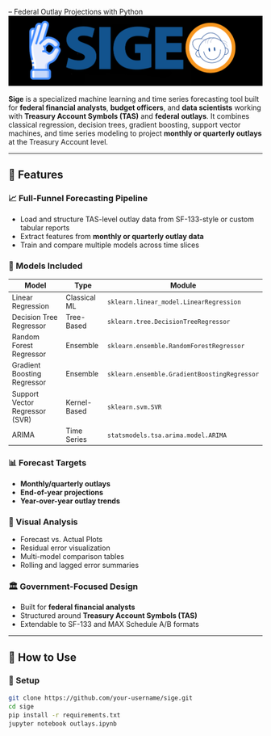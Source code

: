 – Federal Outlay Projections with Python
![](https://github.com/is-leeroy-jenkins/Sige/blob/master/resources/assets/img/git/SigeProject.png)


**Sige** is a specialized machine learning and time series forecasting tool built for **federal financial analysts**, **budget officers**, and **data scientists** working with **Treasury Account Symbols (TAS)** and **federal outlays**. It combines classical regression, decision trees, gradient boosting, support vector machines, and time series modeling to project **monthly or quarterly outlays** at the Treasury Account level.


---




## 🚀 Features

### 📈 Full-Funnel Forecasting Pipeline
- Load and structure TAS-level outlay data from SF-133-style or custom tabular reports
- Extract features from **monthly or quarterly outlay data**
- Train and compare multiple models across time slices

### 🔢 Models Included

| Model                     | Type         | Module                              |
|--------------------------|--------------|-------------------------------------|
| Linear Regression         | Classical ML | `sklearn.linear_model.LinearRegression` |
| Decision Tree Regressor  | Tree-Based   | `sklearn.tree.DecisionTreeRegressor` |
| Random Forest Regressor  | Ensemble     | `sklearn.ensemble.RandomForestRegressor` |
| Gradient Boosting Regressor | Ensemble | `sklearn.ensemble.GradientBoostingRegressor` |
| Support Vector Regressor (SVR) | Kernel-Based | `sklearn.svm.SVR`                |
| ARIMA                    | Time Series  | `statsmodels.tsa.arima.model.ARIMA` |

### 📊 Forecast Targets
- **Monthly/quarterly outlays**
- **End-of-year projections**
- **Year-over-year outlay trends**

### 🧮 Visual Analysis
- Forecast vs. Actual Plots
- Residual error visualization
- Multi-model comparison tables
- Rolling and lagged error summaries

### 🏛️ Government-Focused Design
- Built for **federal financial analysts**
- Structured around **Treasury Account Symbols (TAS)**
- Extendable to SF-133 and MAX Schedule A/B formats

---

## 📁 How to Use

### 🔧 Setup

```bash
git clone https://github.com/your-username/sige.git
cd sige
pip install -r requirements.txt
jupyter notebook outlays.ipynb
